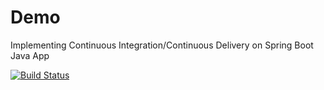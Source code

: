 # Demo
Implementing Continuous Integration/Continuous Delivery on Spring Boot Java App

[![Build Status](https://travis-ci.com/pavankrishnadev/demo.svg?branch=main)](https://travis-ci.com/pavankrishnadev/demo)
